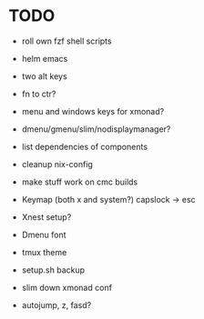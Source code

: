 # TODO

*   roll own fzf shell scripts

*   helm emacs
*   two alt keys
*   fn to ctr?
*   menu and windows keys for xmonad?

*   dmenu/gmenu/slim/nodisplaymanager?

*   list dependencies of components
*   cleanup nix-config
*   make stuff work on cmc builds

*   Keymap (both x and system?) capslock -> esc
*   Xnest setup?
*   Dmenu font
*   tmux theme
*   setup.sh backup
*   slim down xmonad conf
*   autojump, z, fasd?
